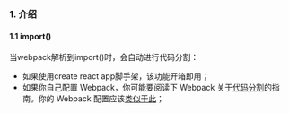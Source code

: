 ### 1. 介绍
#### 1.1 import()
当webpack解析到import()时，会自动进行代码分割：
- 如果使用create react app脚手架，该功能开箱即用；
- 如果你自己配置 Webpack，你可能要阅读下 Webpack 关于[代码分割](https://webpack.docschina.org/guides/code-splitting/')的指南。你的 Webpack 配置应该[类似于此](https://gist.github.com/gaearon/ca6e803f5c604d37468b0091d9959269)；